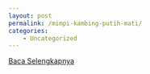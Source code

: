 ```yaml
---
layout: post
permalink: /mimpi-kambing-putih-mati/
categories:
    - Uncategorized
---
```


[Baca Selengkapnya](/10)